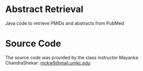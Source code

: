 # Abstract Retrieval

Java code to retrieve PMIDs and abstracts from PubMed



# Source Code

The source code was provided by the class instructor Mayanka ChandraShekar: [mckw9@mail.umkc.edu](mckw9@mail.umkc.edu)